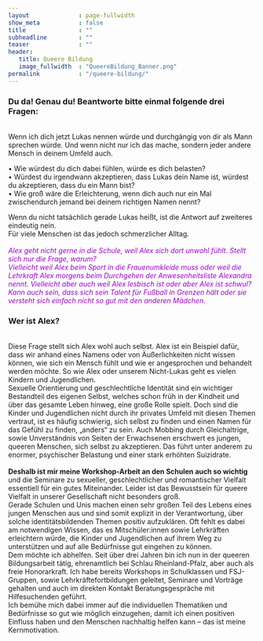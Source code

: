 ```yaml
---
layout              : page-fullwidth
show_meta           : false
title               : ""
subheadline         : ""
teaser              : ""
header:
   title: Queere Bildung
   image_fullwidth  : "QueereBildung_Banner.png"
permalink           : "/queere-bildung/"
---
```


<h3> Du da! Genau du! Beantworte bitte einmal folgende drei Fragen: </h3> <br>
Wenn ich dich jetzt Lukas nennen würde und durchgängig von dir als Mann sprechen würde.
Und wenn nicht nur ich das mache, sondern jeder andere Mensch in deinem Umfeld auch. <br>

•	Wie würdest du dich dabei fühlen, würde es dich belasten? <br>
•	Würdest du irgendwann akzeptieren, dass Lukas dein Name ist, würdest du akzeptieren, dass du ein 
Mann bist? <br>
•	Wie groß wäre die Erleichterung, wenn dich auch nur ein Mal zwischendurch jemand bei deinem 
richtigen Namen nennt? <br>

Wenn du nicht tatsächlich gerade Lukas heißt, ist die Antwort auf zweiteres eindeutig nein. <br>
Für viele Menschen ist das jedoch schmerzlicher Alltag. <br>
<br>
<font color = 9904c2> <i> Alex geht nicht gerne in die Schule, weil Alex sich dort unwohl fühlt. Stellt sich nur die Frage, warum? <br>
Vielleicht weil Alex beim Sport in die Frauenumkleide muss oder weil die Lehrkraft Alex morgens beim Durchgehen der Anwesenheitsliste Alexandra nennt.
Vielleicht aber auch weil Alex lesbisch ist oder aber Alex ist schwul? <br>
Kann auch sein, dass sich sein Talent für Fußball in Grenzen hält oder sie versteht sich einfach nicht so gut mit den anderen Mädchen. </i> </font>

<h3> Wer ist Alex? </h3> <br>
Diese Frage stellt sich Alex wohl auch selbst. Alex ist ein Beispiel dafür, dass wir anhand eines 
Namens oder von Äußerlichkeiten nicht wissen können, wie sich ein Mensch fühlt und wie er 
angesprochen und behandelt werden möchte.
So wie Alex oder unserem Nicht-Lukas geht es vielen Kindern und Jugendlichen. <br>
Sexuelle Orientierung und geschlechtliche Identität sind ein wichtiger Bestandteil des eigenen Selbst, welches
schon früh in der Kindheit und über das gesamte Leben hinweg, eine große Rolle spielt.
Doch sind die Kinder und Jugendlichen nicht durch ihr privates Umfeld mit diesen Themen vertraut, 
ist es häufig schwierig, sich selbst zu finden und einen Namen für das Gefühl zu finden, „anders“ zu 
sein. 
Auch Mobbing durch Gleichaltrige, sowie Unverständnis von Seiten der Erwachsenen erschwert es 
jungen, queeren Menschen, sich selbst zu akzeptieren. Das führt unter anderem zu enormer, 
psychischer Belastung und einer stark erhöhten Suizidrate. <br>
<br>
<b> Deshalb ist mir meine Workshop-Arbeit an den Schulen auch so wichtig </b> 
und die Seminare zu sexueller, geschlechtlicher und romantischer Vielfalt essentiell für ein gutes Miteinander. Leider ist 
das Bewusstsein für queere Vielfalt in unserer Gesellschaft nicht besonders groß. <br>
Gerade Schulen und Unis machen einen sehr großen Teil des Lebens eines jungen Menschen aus und sind somit 
explizit in der Verantwortung, über solche identitätsbildenden Themen positiv aufzuklären. Oft fehlt 
es dabei am notwendigen Wissen, das es Mitschüler:innen sowie Lehrkräften erleichtern würde, die 
Kinder und Jugendlichen auf ihrem Weg zu unterstützen und auf alle Bedürfnisse gut eingehen zu 
können. <br>
Dem möchte ich abhelfen. Seit über drei Jahren bin ich nun in der queeren Bildungsarbeit tätig, 
ehrenamtlich bei Schlau Rheinland-Pfalz, aber auch als freie Honorarkraft. Ich habe bereits 
Workshops in Schulklassen und FSJ-Gruppen, sowie Lehrkräftefortbildungen geleitet, Seminare und 
Vorträge gehalten und auch im direkten Kontakt Beratungsgespräche mit Hilfesuchenden geführt. <br>
Ich bemühe mich dabei immer auf die individuellen Thematiken und Bedürfnisse so gut wie möglich 
einzugehen, damit ich einen positiven Einfluss haben und den Menschen nachhaltig helfen kann –
das ist meine Kernmotivation.

